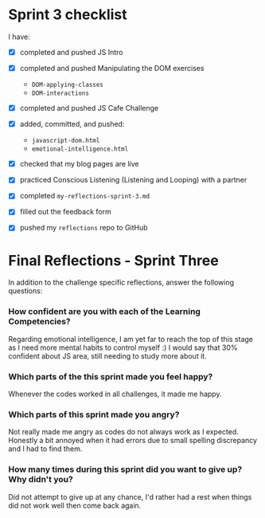 # Sprint 3 checklist

I have:
- [x] completed and pushed JS Intro
- [x] completed and pushed Manipulating the DOM exercises
    - `DOM-applying-classes`
    - `DOM-interactions` 
- [x] completed and pushed JS Cafe Challenge
- [x] added, committed, and pushed:
    - `javascript-dom.html` 
    - `emotional-intelligence.html` 
- [x] checked that my blog pages are live
- [x] practiced Conscious Listening (Listening and Looping) with a partner
- [x] completed `my-reflections-sprint-3.md`
- [x] filled out the feedback form
- [x] pushed my `reflections` repo to GitHub



# Final Reflections - Sprint Three 

In addition to the challenge specific reflections, answer the following questions:

### How confident are you with each of the Learning Competencies?

Regarding emotional intelligence, I am yet far to reach the top of this stage as I need more mental habits to control myself :)
I would say that 30% confident about JS area, still needing to study more about it.


### Which parts of the this sprint made you feel happy?

Whenever the codes worked in all challenges, it made me happy.

### Which parts of this sprint made you angry?

Not really made me angry as codes do not always work as I expected. 
Honestly a bit annoyed when it had errors due to small spelling discrepancy and I had to find them.

### How many times during this sprint did you want to give up? Why didn't you?

Did not attempt to give up at any chance, I'd rather had a rest when things did not work well then come back again.
